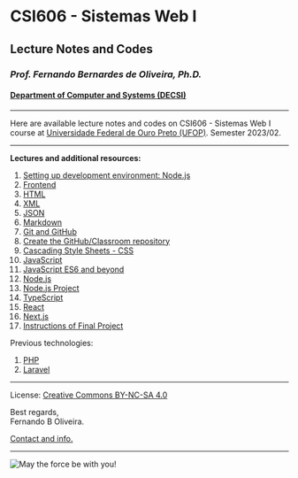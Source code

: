 # CSI606 - Sistemas Web I

## Lecture Notes and Codes

### *Prof. Fernando Bernardes de Oliveira, Ph.D.*

#### [Department of Computer and Systems (DECSI)](https://decsi.ufop.br/)

---

Here are available lecture notes and codes on CSI606 - Sistemas Web I course at [Universidade Federal de Ouro Preto (UFOP)](http://www.ufop.br). Semester 2023/02.

---

**Lectures and additional resources:**

1. [Setting up development environment: Node.js](./Lectures/setting-environment-nodejs.md)
1. [Frontend](./Lectures/frontend.md)
1. [HTML](./Lectures/html.md)
1. [XML](./Lectures/xml.md)
1. [JSON](./Lectures/json.md)
1. [Markdown](./Lectures/markdown.md)
1. [Git and GitHub](./Lectures/git-and-github.md)
1. [Create the GitHub/Classroom repository](./Lectures/create-classroom-repository.md)
1. [Cascading Style Sheets - CSS](./Lectures/css.md)
1. [JavaScript](./Lectures/javascript.md)
1. [JavaScript ES6 and beyond](./Lectures/jses6-and-beyond.md)
1. [Node.js](./Lectures/nodejs.md)
1. [Node.js Project](./Lectures/nodejs-project.md)
1. [TypeScript](./Lectures/typescript.md)
1. [React](./Lectures/react.md)
1. [Next.js](./Lectures/nextjs.md)
1. [Instructions of Final Project](./LessonScripts/project/roteiro-trabalho-final.md)

Previous technologies:

1. [PHP](./Lectures/php.md)
1. [Laravel](./Lectures/laravel.md)

---

License: [Creative Commons BY-NC-SA 4.0](https://creativecommons.org/licenses/by-nc-sa/4.0/)

Best regards,  
Fernando B Oliveira.

[Contact and info.](mailto:fboliveira@ufop.edu.br)

---

![May the force be with you!](https://media.giphy.com/media/SW52VX6Xtzk1q/giphy.gif)
